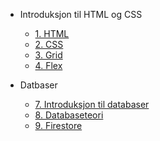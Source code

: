 <!-- _navbar.md -->

* Introduksjon til HTML og CSS

  * [1. HTML](./1-oppsett/1-oppsett.md)
  * [2. CSS](./2-html/2-html.md)
  * [3. Grid](./3-css/3-css.md)
  * [4. Flex](./4-flex/4-flex.md)

* Datbaser
  * [7. Introduksjon til databaser](7-databaser.md)
  * [8. Databaseteori](8-databaseteori.md)
  * [9. Firestore](9-firestore.md)
